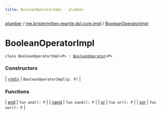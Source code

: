 ```yaml
---
title: BooleanOperatorImpl - plumber
---
```


[plumber](../../index.html) / [me.bristermitten.rewrite.dsl.core.impl](../index.html) / [BooleanOperatorImpl](./index.html)

# BooleanOperatorImpl

`class BooleanOperatorImpl<P> : `[`BooleanOperator`](../../me.bristermitten.rewrite.dsl.core/-boolean-operator/index.html)`<P>`

### Constructors

| [&lt;init&gt;](-init-.html) | `BooleanOperatorImpl(p: P)` |

### Functions

| [and](and.html) | `fun and(): P` |
| [nand](nand.html) | `fun nand(): P` |
| [or](or.html) | `fun or(): P` |
| [xor](xor.html) | `fun xor(): P` |

